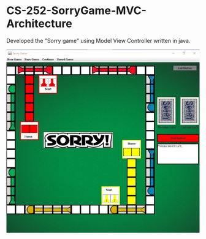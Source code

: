 # CS-252-SorryGame-MVC-Architecture
Developed the "Sorry game" using Model View Controller written in java.

![alt text](https://github.com/georgeleve/CS-252-SorryGame-MVC-Architecture/blob/master/picture.jpg)
